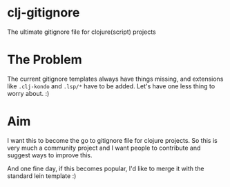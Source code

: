 # clj-gitignore
The ultimate gitignore file for clojure(script) projects


# The Problem
The current gitignore templates always have things missing, and extensions like `.clj-kondo` and `.lsp/*` have to be added.
Let's have one less thing to worry about. :)

# Aim
I want this to become the go to gitignore file for clojure projects.
So this is very much a community project and I want people to contribute and suggest ways to improve this.

And one fine day, if this becomes popular, I'd like to merge it with the standard lein template :)